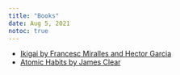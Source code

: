 ```yaml
---
title: "Books"
date: Aug 5, 2021
notoc: true
---
```


- [Ikigai by Francesc Miralles and Hector Garcia](notes/sources/books/ikigai.md)
- [Atomic Habits by James Clear](notes/sources/books/atomic-habits.md)